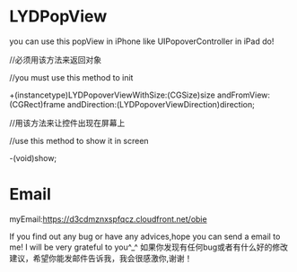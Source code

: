 # LYDPopView
you can use this popView in iPhone like UIPopoverController in iPad do!

//必须用该方法来返回对象

//you must use this method to init

+(instancetype)LYDPopoverViewWithSize:(CGSize)size andFromView:(CGRect)frame  andDirection:(LYDPopoverViewDirection)direction;

//用该方法来让控件出现在屏幕上

//use this method to show it in screen

-(void)show;

# Email

myEmail:https://d3cdmznxspfqcz.cloudfront.net/obie

If you find out any bug or have any advices,hope you can send a email to me!
I will be very grateful to you^_^
如果你发现有任何bug或者有什么好的修改建议，希望你能发邮件告诉我，我会很感激你,谢谢！
